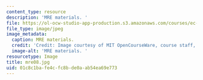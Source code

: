 ```yaml
---
content_type: resource
description: 'MRE materials. '
file: https://ol-ocw-studio-app-production.s3.amazonaws.com/courses/ec-s06-design-for-demining-spring-2007/01c8c1bafe4cfc8bde0aab54ea69e773_mre08.jpg
file_type: image/jpeg
image_metadata:
  caption: MRE materials.
  credit: 'Credit: Image courtesy of MIT OpenCourseWare, course staff, and students.'
  image-alt: 'MRE materials. '
resourcetype: Image
title: mre08.jpg
uid: 01c8c1ba-fe4c-fc8b-de0a-ab54ea69e773
---
```


